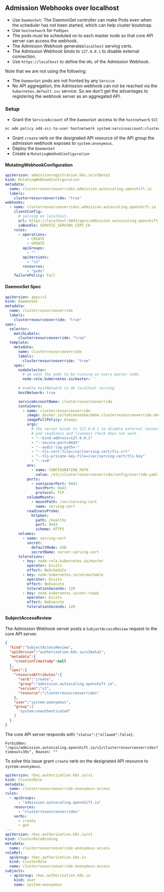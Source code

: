 ## Admission Webhooks over localhost
* Use `DaemonSet`: The DaemonSet controller can make Pods even when the scheduler has not been started, which can help cluster bootstrap.
* Use `hostnetwork` for `PodSpec`
* The pods must be scheduled on to each master node so that core API server can access the webhook.
* The Admission Webhook generates`localhost` serving certs. 
* The Admission Webhook binds to `127.0.0.1` to disable external connection.
* Use `https://localhost` to define the `URL` of the Admission Webhook.


Note that we are not using the following:
* The `DaemonSet` pods are not fronted by any `Service`
* No API aggregation, the Admission webhook can not be reached via the `kubernetes.default.svc` service. So we don't get the advantages to registering the webhook server as an aggregated API.   

### Setup
* Grant the `ServiceAccount` of the `DaemonSet` access to the `hostnetwork` `SCC`
```bash
oc adm policy add-scc-to-user hostnetwork system:serviceaccount:cluster-resource-override:clusterresourceoverride
``` 
* Grant `create` verb on the designated API resource of the API group the admission webhook exposes to `system:anonymous`.  
* Deploy the `DaemonSet`
* Create a `MutatingWebhokConfiguration`

#### MutatingWebhookConfiguration 
```yaml
apiVersion: admissionregistration.k8s.io/v1beta1
kind: MutatingWebhookConfiguration
metadata:
  name: clusterresourceoverrides.admission.autoscaling.openshift.io
  labels:
    clusterresourceoverride: "true"
webhooks:
  - name: clusterresourceoverrides.admission.autoscaling.openshift.io
    clientConfig:
      # serving on localhost.
      url: https://localhost:9443/apis/admission.autoscaling.openshift.io/v1/clusterresourceoverrides
      caBundle: SERVICE_SERVING_CERT_CA
    rules:
      - operations:
          - CREATE
          - UPDATE
        apiGroups:
          - ""
        apiVersions:
          - "v1"
        resources:
          - "pods"
    failurePolicy: Fail
```

#### DaemonSet Spec
```yaml
apiVersion: apps/v1
kind: DaemonSet
metadata:
  name: clusterresourceoverride
  labels:
    clusterresourceoverride: "true"
spec:
  selector:
    matchLabels:
      clusterresourceoverride: "true"
  template:
    metadata:
      name: clusterresourceoverride
      labels:
        clusterresourceoverride: "true"
    spec:
      nodeSelector:
        # we want the pods to be running on every master node.
        node-role.kubernetes.io/master: ''
      
      # enable hostNetwork to do localhost serving  
      hostNetwork: true

      serviceAccountName: clusterresourceoverride
      containers:
        - name: clusterresourceoverride
          image: docker.io/tohinkashem/demo.clusterresourceoverride:dev
          imagePullPolicy: Always
          args:
            # the server binds to 127.0.0.1 to disable external connection.
            # pod readiness and liveness check does not work.  
            - "--bind-address=127.0.0.1"
            - "--secure-port=9443"            
            - "--audit-log-path=-"
            - "--tls-cert-file=/var/serving-cert/tls.crt"
            - "--tls-private-key-file=/var/serving-cert/tls.key"
            - "--v=8"
          env:
            - name: CONFIGURATION_PATH
              value: /etc/clusterresourceoverride/config/override.yaml
          ports:
            - containerPort: 9443
              hostPort: 9443
              protocol: TCP
          volumeMounts:
            - mountPath: /var/serving-cert
              name: serving-cert
          readinessProbe:
            httpGet:
              path: /healthz
              port: 9443
              scheme: HTTPS
      volumes:
        - name: serving-cert
          secret:
            defaultMode: 420
            secretName: server-serving-cert
      tolerations:
        - key: node-role.kubernetes.io/master
          operator: Exists
          effect: NoSchedule
        - key: node.kubernetes.io/unreachable
          operator: Exists
          effect: NoExecute
          tolerationSeconds: 120
        - key: node.kubernetes.io/not-ready
          operator: Exists
          effect: NoExecute
          tolerationSeconds: 120
```

#### SubjectAccessReview
The Admission Webhook server posts a `SubjectAccessReview` request to the core API server.
```json
{
  "kind":"SubjectAccessReview",
  "apiVersion":"authorization.k8s.io/v1beta1",
  "metadata":{
    "creationTimestamp":null
  },
  "spec":{
    "resourceAttributes":{
      "verb":"create",
      "group":"admission.autoscaling.openshift.io",
      "version":"v1",
      "resource":"clusterresourceoverrides"
    },
    "user":"system:anonymous",
    "group":[
      "system:unauthenticated"
    ]
  }
}
```
The core API server responds with `"status":{"allowed":false}`. 
```
Forbidden: "/apis/admission.autoscaling.openshift.io/v1/clusterresourceoverrides?timeout=30s", Reason: ""
```

To solve this issue grant `create` verb on the designated API resource to `system:anonymous`.  
```yaml
apiVersion: rbac.authorization.k8s.io/v1
kind: ClusterRole
metadata:
  name: clusterresourceoverride-anonymous-access
rules:
  - apiGroups:
      - "admission.autoscaling.openshift.io"
    resources:
      - "clusterresourceoverrides"
    verbs:
      - create
      - get
---
apiVersion: rbac.authorization.k8s.io/v1
kind: ClusterRoleBinding
metadata:
  name: clusterresourceoverride-anonymous-access
roleRef:
  apiGroup: rbac.authorization.k8s.io
  kind: ClusterRole
  name: clusterresourceoverride-anonymous-access
subjects:
  - apiGroup: rbac.authorization.k8s.io
    kind: User
    name: system:anonymous
```
